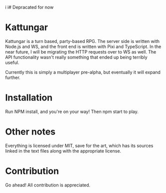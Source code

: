i i# Depracated for now

# Kattungar

Kattungar is a turn based, party-based RPG. The server side is written with Node.js and WS, and the front end is written with Pixi and TypeScript. In the near future, I will be migrating the HTTP requests over to WS as well. The API functionality wasn't really something that ended up being terribly useful.

Currently this is simply a multiplayer pre-alpha, but eventually it will expand further.

# Installation

Run NPM install, and you're on your way! Then npm start to play.

# Other notes

Everything is licensed under MIT, save for the art, which has its sources linked in the text files along with the appropriate license.

# Contribution

Go ahead! All contribution is appreciated.
